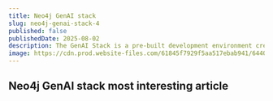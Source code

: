 ```yaml
---
title: Neo4j GenAI stack
slug: neo4j-genai-stack-4
published: false
publishedDate: 2025-08-02
description: The GenAI Stack is a pre-built development environment created by Neo4j in collaboration with Docker, LangChain, and Ollama. This stack is designed for creating GenAI applications, particularly focusing on improving the accuracy, relevance, and provenance of generated responses in LLMs (Large Language Models) through Retrieval Augmented Generation (RAG).
image: https://cdn.prod.website-files.com/61845f7929f5aa517ebab941/6440f9477c2a321f0dd6ab61_How%20Artificial%20Intelligence%20(AI)%20Is%20Used%20In%20Biometrics.jpg
---
```


## Neo4j GenAI stack most interesting article
